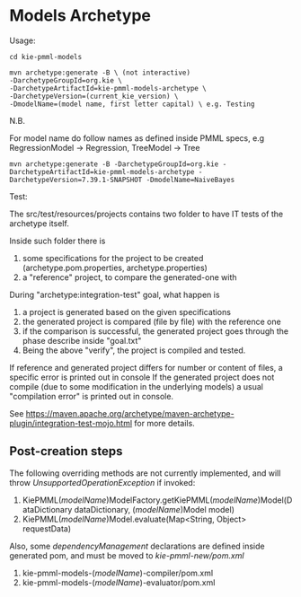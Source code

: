 Models Archetype
================

Usage:

    cd kie-pmml-models

    mvn archetype:generate -B \ (not interactive)
    -DarchetypeGroupId=org.kie \
    -DarchetypeArtifactId=kie-pmml-models-archetype \
    -DarchetypeVersion=(current_kie_version) \
    -DmodelName=(model name, first letter capital) \ e.g. Testing

N.B.

For model name do follow names as defined inside PMML specs, e.g RegressionModel -> Regression, TreeModel -> Tree

    mvn archetype:generate -B -DarchetypeGroupId=org.kie -DarchetypeArtifactId=kie-pmml-models-archetype -DarchetypeVersion=7.39.1-SNAPSHOT -DmodelName=NaiveBayes

Test:

The src/test/resources/projects contains two folder to have IT tests of the archetype itself.

Inside such folder there is
1. some specifications for the project to be created (archetype.pom.properties, archetype.properties)
2. a "reference" project, to compare the generated-one with

During "archetype:integration-test" goal, what happen is

1. a project is generated based on the given specifications
2. the generated project is compared (file by file) with the reference one
3. if the comparison is successful, the generated project goes through the phase describe inside "goal.txt"
4. Being the above "verify", the project is compiled and tested.

If reference and generated project differs for number or content of files, a specific error is printed out in console
If the generated project does not compile (due to some modification in the underlying models) a usual "compilation error" is printed out in console.

See https://maven.apache.org/archetype/maven-archetype-plugin/integration-test-mojo.html for more details.

Post-creation steps
-------------------

The following overriding methods are not currently implemented, and will throw _UnsupportedOperationException_ if invoked:

1. KiePMML(_modelName_)ModelFactory.getKiePMML(_modelName_)Model(DataDictionary dataDictionary, (_modelName_)Model model)
2. KiePMML(_modelName_)Model.evaluate(Map<String, Object> requestData)

Also, some _dependencyManagement_ declarations are defined inside generated pom, and must be moved to _kie-pmml-new/pom.xml_

1. kie-pmml-models-(_modelName_)-compiler/pom.xml
1. kie-pmml-models-(_modelName_)-evaluator/pom.xml
